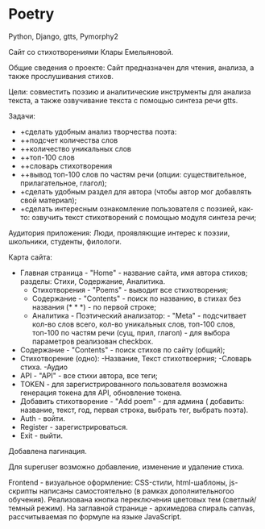 # Poetry
Python, Django, gtts, Pymorphy2

Сайт со стихотворениями Клары Емельяновой.

Общие сведения о проекте: Сайт предназначен для чтения, анализа, а также прослушивания стихов.

Цели: совместить поэзию и аналитические инструменты для анализа текста, а также озвучивание текста с помощью синтеза речи gtts.

Задачи:

- +сделать удобным анализ творчества поэта:
- ++подсчет количества слов
- ++количество уникальных слов
- ++топ-100 слов
- ++словарь стихотворения
- ++вывод топ-100 слов по частям речи (опции: существительное, прилагательное, глагол);
- +сделать удобным раздел для автора (чтобы автор мог добавлять свой материал);
- +сделать интересным ознакомление пользователя с поэзией, как-то: озвучить текст стихотворений с помощью модуля синтеза речи;


Аудитория приложения: Люди, проявляющие интерес к поэзии, школьники, студенты, филологи.

Карта сайта:
- Главная страница - "Home" - название сайта, имя автора стихов; разделы: Стихи, Содержание, Аналитика.
  - Стихотворения - "Poems" - выводит все стихотворения;
  - Содержание - "Contents" - поиск по названию, в стихах без названия (* * *) - по первой строке;
  - Аналитика - Поэтический анализатор: - "Meta" - подсчитвает кол-во слов всего, кол-во уникальных слов, топ-100 слов, топ-100 по частям речи (сущ, прил, глагол) - для выбора параметров реализован checkbox.
- Содержание - "Contents" - поиск стихов по сайту (общий);
- Стихотворение (одно):
  -Название, Текст стихотвоерния;
  -Словарь стиха.
  -Аудио
- API - "API" - все стихи автора, все теги;
- TOKEN - для зарегистрированного пользователя возможна генерация токена для API, обновление токена.
- Добавить стихотворение - "Add poem" - для админа ( добавить: название, текст, год, первая строка, выбрать тег, выбрать поэта).
- Auth - войти.
- Register - зарегистрироваться.
- Exit - выйти.

Добавлена пагинация.

Для superuser возможно добавление, изменение и удаление стиха.

Frontend - визуальное оформление:
CSS-стили, html-шаблоны, js-скрипты написаны самостоятельно (в рамках дополнительногоо обучения).
Реализована кнопка переключения цветовых тем (светлый/темный режим).
На заглавной странице - архимедова спираль canvas, рассчитываемая по формуле на языке JavaScript.

